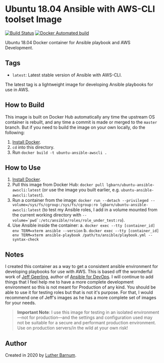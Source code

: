 # Ubuntu 18.04 Ansible with AWS-CLI toolset Image 

[![Build Status](https://travis-ci.org/lgbarn/ubuntu-ansible-awscli.svg?branch=master)](https://travis-ci.org/lgbarn/ubuntu-ansible-awscli) [![Docker Automated build](https://img.shields.io/docker/automated/lgbarn/ubuntu-ansible-awscli.svg?maxAge=2592000)](https://hub.docker.com/r/lgbarn/ubuntu-ansible-awscli/)

Ubuntu 18.04 Docker container for Ansible playbook and AWS Development.

## Tags

  - `latest`: Latest stable version of Ansible with AWS-CLI.

The latest tag is a lightweight image for developing Ansible playbooks for use in AWS.

## How to Build

This image is built on Docker Hub automatically any time the upstream OS container is rebuilt, and any time a commit is made or merged to the `master` branch. But if you need to build the image on your own locally, do the following:

  1. [Install Docker](https://docs.docker.com/engine/installation/).
  2. `cd` into this directory.
  3. Run `docker build -t ubuntu-ansible-awscli .`

## How to Use

  1. [Install Docker](https://docs.docker.com/engine/installation/).
  2. Pull this image from Docker Hub: `docker pull lgbarn/ubuntu-ansible-awscli:latest` (or use the image you built earlier, e.g. `ubuntu-ansible-awscli:latest`).
  3. Run a container from the image: `docker run --detach --privileged --volume=/sys/fs/cgroup:/sys/fs/cgroup:ro lgbarn/ubuntu-ansible-awscli:latest` (to test my Ansible roles, I add in a volume mounted from the current working directory with ``--volume=`pwd`:/etc/ansible/roles/role_under_test:ro``).
  4. Use Ansible inside the container:
    a. `docker exec --tty [container_id] env TERM=xterm ansible --version`
    b. `docker exec --tty [container_id] env TERM=xterm ansible-playbook /path/to/ansible/playbook.yml --syntax-check`

## Notes

I created this container as a way to get a consistent ansible environment for developing playbooks for use with AWS. This is based off the wornderful work of [Jeff Geerling](https://www.jeffgeerling.com/), author of [Ansible for DevOps](https://www.ansiblefordevops.com/). I will continue to add things that I feel help me to have a more complete development environment so this is not meant for Production of any kind. You should be able to use it for testing roles but that is not it's purpose. For that, I would recommend one of Jeff's images as he has a more complete set of images for your needs.

> **Important Note**: I use this image for testing in an isolated environment—not for production—and the settings and configuration used may not be suitable for a secure and performant production environment. Use on production servers/in the wild at your own risk!

## Author

Created in 2020 by [Luther Barnum](https://github.com/lgbarn).

